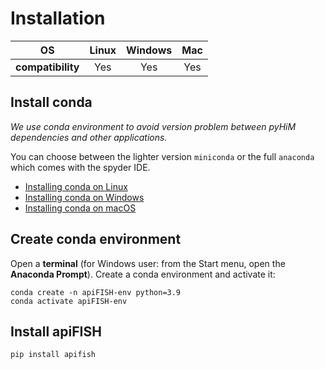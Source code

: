 # Installation

|OS|Linux|Windows|Mac|
|:-:|:-:|:-:|:-:|
|**compatibility**|Yes|Yes|Yes| 

## Install conda

*We use conda environment to avoid version problem between pyHiM dependencies and other applications.*

You can choose between the lighter version `miniconda` or the full `anaconda` which comes with the spyder IDE.

- [Installing conda on Linux](https://conda.io/projects/conda/en/latest/user-guide/install/linux.html)
- [Installing conda on Windows](https://conda.io/projects/conda/en/latest/user-guide/install/windows.html)
- [Installing conda on macOS](https://docs.conda.io/projects/conda/en/latest/user-guide/install/macos.html)

## Create conda environment

Open a **terminal** (for Windows user: from the Start menu, open the **Anaconda Prompt**). Create a conda environment and activate it:
```
conda create -n apiFISH-env python=3.9
conda activate apiFISH-env
```

## Install apiFISH

```bash
pip install apifish
```

